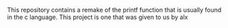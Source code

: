 This repository contains a remake of the printf function that is usually found in the c language.
This project is one that was given to us by alx
